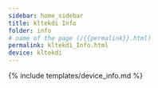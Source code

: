 ```yaml
---
sidebar: home_sidebar
title: kltekdi Info
folder: info
# name of the page (/{{permalink}}.html)
permalink: kltekdi_Info.html
device: kltekdi
---
```

{% include templates/device_info.md %}
